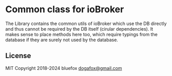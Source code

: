# Common class for ioBroker
The Library contains the common utils of ioBroker which use the DB directly and thus cannot be required by the DB itself (cirular dependencies).
It makes sense to place methods here too, which require typings from the database if they are surely not used by the database.

## License
MIT
Copyright 2018-2024 bluefox <dogafox@gmail.com>  
